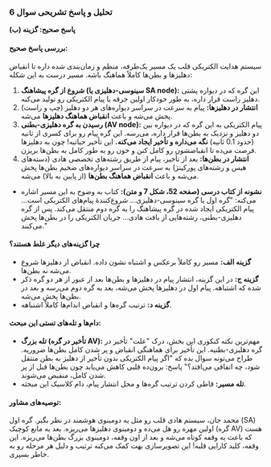 ### **تحلیل و پاسخ تشریحی سوال 6**

**پاسخ صحیح: گزینه (ب)**

#### **بررسی پاسخ صحیح:**
سیستم هدایت الکتریکی قلب یک مسیر یک‌طرفه، منظم و زمان‌بندی شده داره تا انقباض دهلیزها و بطن‌ها کاملاً هماهنگ باشه. مسیر درست به این شکله:
1.  **شروع از گره پیشاهنگ (سینوسی-دهلیزی یا SA node):** این گره که در دیواره پشتی دهلیز راست قرار داره، به طور خودکار اولین جرقه یا پیام الکتریکی رو تولید می‌کنه.
2.  **انتشار در دهلیزها:** پیام به سرعت در سراسر دیواره‌های هر دو دهلیز (چپ و راست) پخش می‌شه و باعث **انقباض هماهنگ دهلیزها** می‌شه.
3.  **رسیدن به گره دهلیزی-بطنی (AV node):** پیام الکتریکی به این گره که در دیواره بین دو دهلیز و نزدیک به بطن‌ها قرار داره، می‌رسه. این گره پیام رو برای کسری از ثانیه (حدود 0.1 ثانیه) **نگه می‌داره و تأخیر ایجاد می‌کنه.** این تأخیر حیاتیه! چون به دهلیزها فرصت می‌ده تا انقباضشون رو کامل کنن و خون رو به طور کامل به بطن‌ها بریزن.
4.  **انتشار در بطن‌ها:** بعد از تأخیر، پیام از طریق رشته‌های تخصصی هادی (دسته‌های هیس و رشته‌های پورکینژ) به سرعت در سراسر دیواره‌های ضخیم بطن‌ها پخش می‌شه و باعث **انقباض هماهنگ بطن‌ها** (از پایین به بالا) می‌شه.

*   **نشونه از کتاب درسی (صفحه 52، شکل 7 و متن):** کتاب به وضوح به این مسیر اشاره می‌کنه: "گره اول یا گره سینوسی-دهلیزی... شروع‌کنندۀ پیام‌های الکتریکی است... پیام الکتریکی ایجاد شده در گره پیشاهنگ را به گره دوم منتقل می‌کند. پس از گره دهلیزی-بطنی، رشته‌هایی از بافت هادی... جریان الکتریکی را در بطن‌ها پخش می‌کنند."

#### **چرا گزینه‌های دیگر غلط هستند؟**
*   **گزینه الف:** مسیر رو کاملاً برعکس و اشتباه نشون داده. انقباض از دهلیزها شروع می‌شه نه بطن‌ها.
*   **گزینه ج:** در این گزینه، انتشار پیام در دهلیزها و بطن‌ها بعد از عبور از هر دو گره ذکر شده که اشتباهه. پیام اول در دهلیزها پخش می‌شه، بعد به گره دوم می‌رسه و بعد در بطن‌ها پخش می‌شه.
*   **گزینه د:** ترتیب گره‌ها و انقباض اندام‌ها کاملاً اشتباهه.

#### **دام‌ها و تله‌های تستی این مبحث:**
*   **تله بزرگ (تأخیر در گره AV):** مهم‌ترین نکته کنکوری این بخش، درک "علت" تأخیر در گره دهلیزی-بطنیه. این تأخیر برای هماهنگی انقباض و پر شدن کامل بطن‌ها ضروریه. طراح می‌تونه سوال بده که "اگر پیام الکتریکی بدون تأخیر از دهلیز به بطن منتقل شود، چه اتفاقی می‌افتد؟" پاسخ: برون‌ده قلبی کاهش می‌یابد چون بطن‌ها قبل از پر شدن کامل، منقبض می‌شوند.
*   **تله مسیر:** قاطی کردن ترتیب گره‌ها و محل انتشار پیام، دام کلاسیک این مبحثه.

#### **توصیه‌های مشاور:**
محمد جان، سیستم هادی قلب رو مثل یه دومینوی هوشمند در نظر بگیر. گره اول (SA) اولین مهره رو هل می‌ده و دومینوی دهلیزها می‌ریزه. بعد یه مانع کوچیک (گره AV) هست که باعث یه وقفه کوتاه می‌شه و بعد از اون وقفه، دومینوی بزرگ بطن‌ها می‌ریزه. این وقفه، کلید کارایی قلبه! این تصویرسازی بهت کمک می‌کنه ترتیب و دلیل هر مرحله رو به خاطر بسپری.